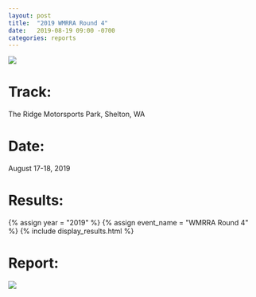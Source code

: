 ```yaml
---
layout: post
title:  "2019 WMRRA Round 4"
date:   2019-08-19 09:00 -0700
categories: reports
---
```


![](/img/race-report-photos/2019/2019-wmrra-r1-header.jpg)

# Track:
The Ridge Motorsports Park, Shelton, WA

# Date:
August 17-18, 2019

# Results:
{% assign year = "2019" %}
{% assign event_name = "WMRRA Round 4" %}
{% include display_results.html %}

# Report:



![](/img/race-report-photos/2019/2019-wmrra-r1-body.jpg)
